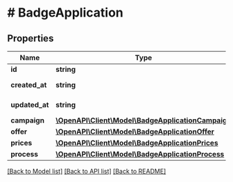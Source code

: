 # # BadgeApplication

## Properties

Name | Type | Description | Notes
------------ | ------------- | ------------- | -------------
**id** | **string** | Badge application ID. | 
**created_at** | **string** | Provided in [ISO 8601 format](link: https://en.wikipedia.org/wiki/ISO_8601). | 
**updated_at** | **string** | Provided in [ISO 8601 format](link: https://en.wikipedia.org/wiki/ISO_8601). | 
**campaign** | [**\OpenAPI\Client\Model\BadgeApplicationCampaign**](BadgeApplicationCampaign.md) |  | 
**offer** | [**\OpenAPI\Client\Model\BadgeApplicationOffer**](BadgeApplicationOffer.md) |  | 
**prices** | [**\OpenAPI\Client\Model\BadgeApplicationPrices**](BadgeApplicationPrices.md) |  | [optional] 
**process** | [**\OpenAPI\Client\Model\BadgeApplicationProcess**](BadgeApplicationProcess.md) |  | 

[[Back to Model list]](../../README.md#documentation-for-models) [[Back to API list]](../../README.md#documentation-for-api-endpoints) [[Back to README]](../../README.md)


